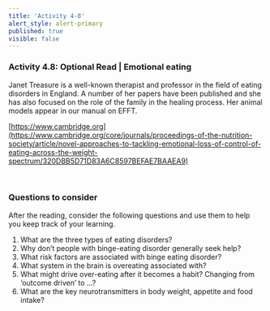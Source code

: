 ```yaml
---
title: 'Activity 4-8'
alert_style: alert-primary
published: true
visible: false
---
```


### Activity 4.8: Optional Read | Emotional eating

Janet Treasure is a well-known therapist and professor in the field of eating disorders in England. A number of her papers have been published and she has also focused on the role of the family in the healing process. Her animal models appear in our manual on EFFT.

[https://www.cambridge.org](https://www.cambridge.org/core/journals/proceedings-of-the-nutrition-society/article/novel-approaches-to-tackling-emotional-loss-of-control-of-eating-across-the-weight-spectrum/320DBB5D71D83A6C8597BEFAE7BAAEA9)

&nbsp;

### Questions to consider

After the reading, consider the following questions and use them to help you keep track of your learning.

1. What are the three types of eating disorders?
2. Why don’t people with binge-eating disorder generally seek help?
3. What risk factors are associated with binge eating disorder?
4. What system in the brain is overeating associated with?
5. What might drive over-eating after it becomes a habit? Changing from ‘outcome driven’ to …?
6. What are the key neurotransmitters in body weight, appetite and food intake?

<!--
After the reading, consider the following questions and use the tool to save your notes. It is important to note that closing this active browser will not save your responses, so you will need to save/download your document before closing it.

[h5p id="475"]
-->